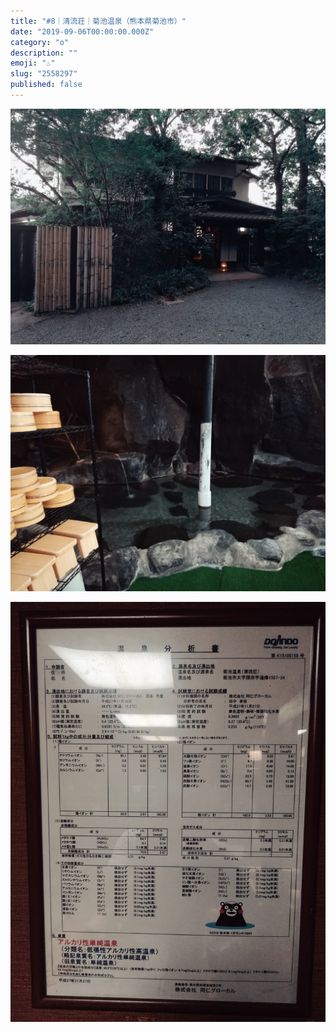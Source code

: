 ```yaml
---
title: "#8｜清流荘｜菊池温泉（熊本県菊池市）"
date: "2019-09-06T00:00:00.000Z"
category: "o"
description: ""
emoji: "♨️"
slug: "2558297"
published: false
---
```


![♨](01.jpg)

![♨](02.jpg)

![♨](03.jpg)
